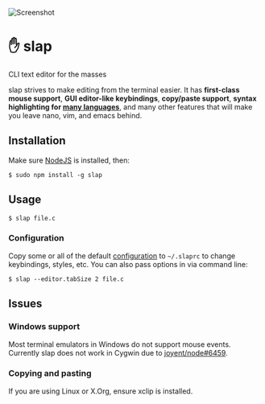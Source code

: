![Screenshot](https://raw.githubusercontent.com/slap-editor/slap/master/screenshot.png)

✋ slap
======

CLI text editor for the masses

slap strives to make editing from the terminal easier. It has **first-class
mouse support**, **GUI editor-like keybindings**, **copy/paste support**,
**syntax highlighting for [many languages](https://github.com/isagalaev/highlight.js/tree/master/src/languages)**,
and many other features that will make you leave nano, vim, and emacs behind.

Installation
------------

Make sure [NodeJS](http://nodejs.org/download/) is installed, then:

    $ sudo npm install -g slap

Usage
-----

    $ slap file.c

### Configuration

Copy some or all of the default [configuration](slap.ini) to `~/.slaprc` to
change keybindings, styles, etc. You can also pass options in via command line:

    $ slap --editor.tabSize 2 file.c

Issues
------

### Windows support

Most terminal emulators in Windows do not support mouse events. Currently slap
does not work in Cygwin due to [joyent/node#6459](https://github.com/joyent/node/issues/6459).

### Copying and pasting

If you are using Linux or X.Org, ensure xclip is installed.
